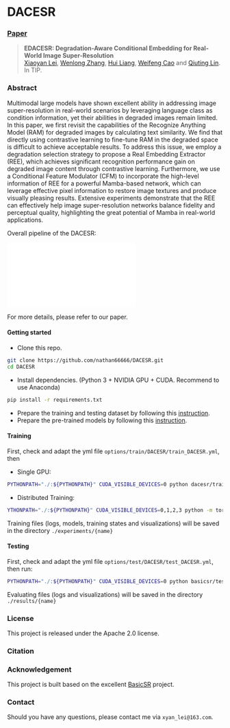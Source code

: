 # DACESR

### [Paper]()

> **EDACESR: Degradation-Aware Conditional Embedding for Real-World Image Super-Resolution** <br>
> [Xiaoyan Lei](https://scholar.google.com/citations?hl=zh-CN&user=o8GJ_YMAAAAJ/), [Wenlong Zhang](https://wenlongzhang0517.github.io/), [Hui Liang](), [Weifeng Cao]() and [Qiuting Lin](). <br>
> In TIP.

### Abstract

Multimodal large models have shown excellent ability in addressing image super-resolution in real-world scenarios by leveraging language class as condition information, yet their abilities in degraded images remain limited. In this paper, we first revisit the capabilities of the Recognize Anything Model (RAM) for degraded images by calculating text similarity. We find that directly using contrastive learning to fine-tune RAM in the degraded space is difficult to achieve acceptable results. To address this issue, we employ a degradation selection strategy to propose a Real Embedding Extractor (REE), which achieves significant recognition performance gain on degraded image content through contrastive learning. Furthermore, we use a Conditional Feature Modulator (CFM) to incorporate the high-level information of REE for a powerful Mamba-based network, which can leverage effective pixel information to restore image textures and produce visually pleasing results. Extensive experiments demonstrate that the REE can effectively help image super-resolution networks balance fidelity and perceptual quality, highlighting the great potential of Mamba in real-world applications. 

Overall pipeline of the DACESR:

![illustration](Pipeline.pdf)

For more details, please refer to our paper.

#### Getting started

- Clone this repo.
```bash
git clone https://github.com/nathan66666/DACESR.git
cd DACESR
```

- Install dependencies. (Python 3 + NVIDIA GPU + CUDA. Recommend to use Anaconda)
```bash
pip install -r requirements.txt
```

- Prepare the training and testing dataset by following this [instruction](datasets/README.md).
- Prepare the pre-trained models by following this [instruction](experiments/README.md).

#### Training

First, check and adapt the yml file ```options/train/DACESR/train_DACESR.yml```, then

- Single GPU:
```bash
PYTHONPATH="./:${PYTHONPATH}" CUDA_VISIBLE_DEVICES=0 python dacesr/train.py -opt options/train/DACESR/train_DACESR.yml --auto_resume
```

- Distributed Training:
```bash
YTHONPATH="./:${PYTHONPATH}" CUDA_VISIBLE_DEVICES=0,1,2,3 python -m torch.distributed.launch --nproc_per_node=4 --master_port=4335 dacesr/train.py -opt options/train/DACESR/train_DACESR.yml --launcher pytorch --auto_resume

```

Training files (logs, models, training states and visualizations) will be saved in the directory ```./experiments/{name}```

#### Testing

First, check and adapt the yml file ```options/test/DACESR/test_DACESR.yml```, then run:
```bash
PYTHONPATH="./:${PYTHONPATH}" CUDA_VISIBLE_DEVICES=0 python basicsr/test.py -opt options/test/DACESR/test_DACESR.yml
```

Evaluating files (logs and visualizations) will be saved in the directory ```./results/{name}```

### License

This project is released under the Apache 2.0 license.

### Citation


### Acknowledgement
This project is built based on the excellent [BasicSR](https://github.com/xinntao/BasicSR) project.

### Contact
Should you have any questions, please contact me via `xyan_lei@163.com`.
